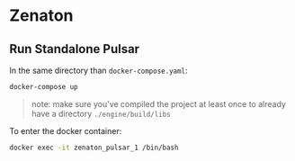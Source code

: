 # Zenaton

## Run Standalone Pulsar

In the same directory than `docker-compose.yaml`:
```bash
docker-compose up
```

> note: make sure you've compiled the project at least once to already have a directory `./engine/build/libs`

To enter the docker container:

```bash
docker exec -it zenaton_pulsar_1 /bin/bash
```

